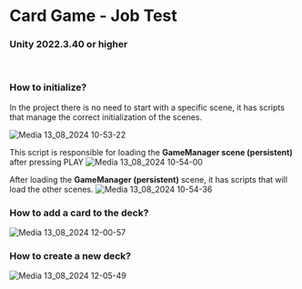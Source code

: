 <h1>Card Game - Job Test</h1>
<h3>Unity 2022.3.40 or higher</h3>
<br>

<h3>How to initialize?</h3>
In the project there is no need to start with a specific scene, it has scripts that manage the correct initialization of the scenes. <br>

![Media 13_08_2024 10-53-22](https://github.com/user-attachments/assets/cfef4a4f-fe67-45a1-895e-5d07ade7d803)

This script is responsible for loading the <b>GameManager scene (persistent)</b> after pressing PLAY
![Media 13_08_2024 10-54-00](https://github.com/user-attachments/assets/09ab9eea-8aad-44c1-8151-605ece398cdb)

After loading the <b>GameManager (persistent)</b> scene, it has scripts that will load the other scenes.
![Media 13_08_2024 10-54-36](https://github.com/user-attachments/assets/6a72a00c-5e2b-4874-9ae1-976d1dd0d1b6)

<h3>How to add a card to the deck?</h3>

![Media 13_08_2024 12-00-57](https://github.com/user-attachments/assets/72da6b11-6dda-4336-85df-a217c0e967e8)

<h3>How to create a new deck?</h3>

![Media 13_08_2024 12-05-49](https://github.com/user-attachments/assets/61585067-f323-47ca-aaf7-e278078567ec)
